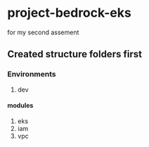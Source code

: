 # project-bedrock-eks

for my second assement

## Created structure folders first

### Environments

1. dev

#### modules

1. eks
1. iam
1. vpc
